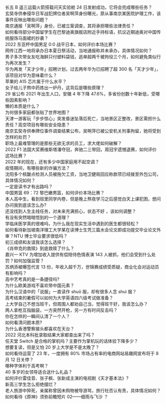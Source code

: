长五 B 遥三运载火箭搭载问天实验舱 24 日发射成功，它将会完成哪些任务？  
玄奘寺供奉侵华日军战犯牌位者吴啊萍身份曝光，原从事南京某医院护理工作，该事件反映出哪些问题？  
南京通报「吴啊萍」身份，已被立案调查，其将承担哪些法律责任？  
如何看待部分中国留学生在巴黎迪奥旗舰店附近手持标语，抗议近期迪奥对中国传统服饰马面裙的抄袭？  
2022 东亚杯中国男足 0:0 战平日本，如何评价本场比赛？  
网传江西一地将承办日本夏日祭活动，当地通报称并未承办，具体情况如何？  
男子多次带女友吃海鲜只付塑料袋钱，逃单超两千被拘役三个月，如何避免类似行为再次发生？  
华为再发「天才少年」招聘计划，过去两年华为已招聘了超 300 名「天才少年」，该项目对华为意味着什么？  
苹果的 A15 芯片属于什么水平？  
女子给儿子熬中药炼出一炉丹，这背后是哪些原理？  
29 省公布 2021 年出生人口，安徽 4 年下降 47.6%，多省份创数十年新低，受哪些因素影响？  
懒的本质是什么？  
为何很多家庭都张贴了世界地图？  
天津一游客玩「步步惊心」突发昏迷坠落后死亡，当地景区正整改，景区需担什么责任？高空项目有哪些安全隐患？  
南京玄奘寺供奉牌位事件调查结果公布，吴啊萍已被公安机关刑事拘留，她将受到怎样的处罚？  
职场上最难管理的是那些无欲无求的员工，求大佬如何破解？  
2022 F1 法国大奖赛维斯塔潘夺冠，奔驰二三带回，周冠宇遗憾退赛，如何评价这场比赛？  
2022 年的现在，还有多少中国家庭用不起空调？  
疫情期间，有哪些新的诈骗方法？  
沈阳多个核酸点检测人员被拖欠工资，当地卫健局回应称款项已经拨至外包公司，具体情况如何？  
一定是读书才有出路吗？  
中国男篮 69：72 黎巴嫩男篮，如何评价本场比赛？  
本人高中生，看到班里同学内卷，但是晚上熬夜学习之后感觉白天上课犯困，想问办问我到底该怎么办?  
还没找到人生主线任务，对未来充满担心，状态不好 ，该如何调整？  
有没有突然暗暗悟到的一个道理？  
学临床医学真的很难吗，为什么我在现实生活中遇到的医生都很轻松？  
如何看待新加坡南洋理工大学某在读博士生凭三篇水会论文即成功提交毕业论文外审？NTU 博士毕业要求很低吗？  
初三成绩和友谊我该怎么选择？  
《肖申克的救赎》到底救赎了什么？  
嘉兴一 KTV 为增加收入提供有偿陪侍色情表演 143 人被抓，他们会受到什么处罚？如何加强监管？  
苏炳添被曝签代言 13 份，年收入超千万，世锦赛成绩受质疑，商业化会对运动员有影响吗？  
高中艺考真的是一条捷径吗?  
为什么欧美游戏不喜欢带中国元素？  
为什么汉语中的「说服」一直读作 shuō 服，却有很多人念 shuì 服？  
高考结束的暑假可以如何为大学英语四六级考试做准备？  
上大学自己不想当班干，但周围人都劝自己当，觉得班干好，我该怎么办？  
两人拿枪互指脑袋，一方突然开枪，另一方有时间反击吗？  
你在怎样的一瞬间认清了一个人？  
如何看清问题本质?  
为什么香港警察接头都喜欢在天台？  
2022 河北本科批录取结果大家都查出来了吗？  
任天堂 Switch 是合格的掌机吗？主要作为掌机玩的话体验下降多少？  
想要复读，但是又怕 20 岁上大学是不是太晚了？  
如何看待运营了 23 年，一度拥有 80% 市场占有率的电商网站易趣网宣布将于 8 月 12 日关停？  
哪种字体利于高考啊？  
40 多岁的女领导适合送什么礼品？  
如何评价雷佳音、张子枫、张新成主演的电视剧《天才基本法》?  
新高三学生怎么拒绝摆烂？  
老人旅游中猝死，亲属称曾因未购物被导游骂，旅行社否认有责，具体情况如何？  
如何看待《原神》须弥前瞻短片 02——细雨与飞沙 ？  
